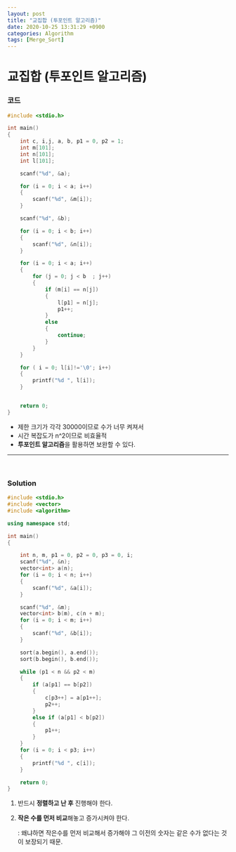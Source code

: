 ```yaml
---
layout: post
title: "교집합 (투포인트 알고리즘)"
date: 2020-10-25 13:31:29 +0900
categories: Algorithm
tags: [Merge_Sort]
---
```


# 교집합 (투포인트 알고리즘)

### 코드

```c++
#include <stdio.h>

int main()
{
    int c, i,j, a, b, p1 = 0, p2 = 1;
    int m[101];
    int n[101];
    int l[101];

    scanf("%d", &a);

    for (i = 0; i < a; i++)
    {
        scanf("%d", &m[i]);
    }

    scanf("%d", &b);

    for (i = 0; i < b; i++)
    {
        scanf("%d", &n[i]);
    }

    for (i = 0; i < a; i++)
    {
        for (j = 0; j < b  ; j++)
        {
            if (m[i] == n[j])
            {
                l[p1] = n[j];
                p1++;
            }
            else
            {
                continue;
            }
        }
    }

    for ( i = 0; l[i]!='\0'; i++)
    {
        printf("%d ", l[i]);
    }


    return 0;
}
```

- 제한 크기가 각각 30000이므로 수가 너무 켜져서
- 시간 복잡도가 n^2이므로 비효율적
- **투포인트 알고리즘**을 활용하면 보완할 수 있다.

---

<br/>

### Solution

```c++
#include <stdio.h>
#include <vector>
#include <algorithm>

using namespace std;

int main()
{

    int n, m, p1 = 0, p2 = 0, p3 = 0, i;
    scanf("%d", &n);
    vector<int> a(n);
    for (i = 0; i < n; i++)
    {
        scanf("%d", &a[i]);
    }

    scanf("%d", &m);
    vector<int> b(m), c(n + m);
    for (i = 0; i < m; i++)
    {
        scanf("%d", &b[i]);
    }

    sort(a.begin(), a.end());
    sort(b.begin(), b.end());

    while (p1 < n && p2 < m)
    {
        if (a[p1] == b[p2])
        {
            c[p3++] = a[p1++];
            p2++;
        }
        else if (a[p1] < b[p2])
        {
            p1++;
        }
    }
    for (i = 0; i < p3; i++)
    {
        printf("%d ", c[i]);
    }

    return 0;
}
```

1. 반드시 **정렬하고 난 후** 진행해야 한다.

2. **작은 수를 먼저 비교**해놓고 증가시켜야 한다.

   : 왜냐하면 작은수를 먼저 비교해서 증가해야 그 이전의 숫자는 같은 수가 없다는 것이 보장되기 때문.
